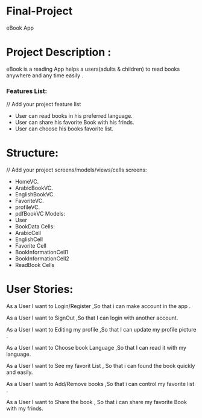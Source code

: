 # Final-Project
eBook App 


# Project Description :
eBook is a reading App helps a users(adults & children) to read books anywhere and any time easily .

### Features List:
// Add your project feature list
- User can read books in his preferred language.
- User can share his favorite Book with his frinds.
- User can choose his books favorite list.

# Structure:
// Add your project screens/models/views/cells
screens:
- HomeVC.
- ArabicBookVC.
- EnglishBookVC.
- FavoriteVC.
- profileVC.
- pdfBookVC
Models:
- User
- BookData
Cells:
- ArabicCell
- EnglishCell
- Favorite Cell
- BookInformationCell1
- BookInformationCell2
- ReadBook Cells


# User Stories:
As a User  I want  to Login/Register ,So that i can  make account in the app .

As a User  I want  to SignOut  ,So that I can login with another account.

As a User  I want  to Editing my profile  ,So that I can update my profile picture .

As a User  I want  to Choose book Language  ,So that I can read it  with my language.

As a User I want to See my favorit List , So that i can found the book quickly and easily.

As a User  I want  to Add/Remove books  ,So that i can  control  my favorite list .

As a User I want to Share the book , So that i can share my favorite Book with my frinds.

